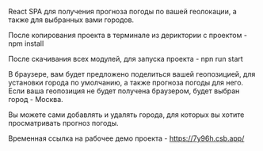 React SPA для получения прогноза погоды по вашей геолокации, а также для выбранных вами городов.

После копирования проекта в терминале из дериктории с проектом - npm install

После скачивания всех модулей, для запуска проекта - npn run start

В браузере, вам будет предложено поделиться вашей геопозицией, для установки города по умолчанию, а также прогноза погоды для него. Если ваша геопозиция не будет получена браузером, будет выбран город - Москва.

Вы можете сами добавлять и удалять города, для которых вы хотите просматривать прогноз погоды.

Временная ссылка на рабочее демо проекта - https://7y96h.csb.app/
